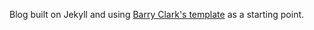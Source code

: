 Blog built on Jekyll and using [Barry Clark's template](https://github.com/barryclark/jekyll-now) as a starting point.